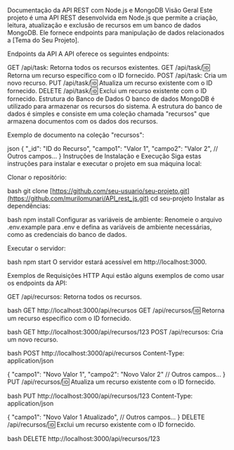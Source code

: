 Documentação da API REST com Node.js e MongoDB
Visão Geral
Este projeto é uma API REST desenvolvida em Node.js que permite a criação, leitura, atualização e exclusão de recursos em um banco de dados MongoDB. Ele fornece endpoints para manipulação de dados relacionados a [Tema do Seu Projeto].

Endpoints da API
A API oferece os seguintes endpoints:

GET /api/task: Retorna todos os recursos existentes.
GET /api/task/:id: Retorna um recurso específico com o ID fornecido.
POST /api/task: Cria um novo recurso.
PUT /api/task/:id: Atualiza um recurso existente com o ID fornecido.
DELETE /api/task/:id: Exclui um recurso existente com o ID fornecido.
Estrutura do Banco de Dados
O banco de dados MongoDB é utilizado para armazenar os recursos do sistema. A estrutura do banco de dados é simples e consiste em uma coleção chamada "recursos" que armazena documentos com os dados dos recursos.

Exemplo de documento na coleção "recursos":

json
{
  "_id": "ID do Recurso",
  "campo1": "Valor 1",
  "campo2": "Valor 2",
  // Outros campos...
}
Instruções de Instalação e Execução
Siga estas instruções para instalar e executar o projeto em sua máquina local:

Clonar o repositório:

bash
git clone [https://github.com/seu-usuario/seu-projeto.git](https://github.com/murilomunari/API_rest_js.git)
cd seu-projeto
Instalar as dependências:

bash
npm install
Configurar as variáveis de ambiente:
Renomeie o arquivo .env.example para .env e defina as variáveis de ambiente necessárias, como as credenciais do banco de dados.

Executar o servidor:

bash
npm start
O servidor estará acessível em http://localhost:3000.

Exemplos de Requisições HTTP
Aqui estão alguns exemplos de como usar os endpoints da API:

GET /api/recursos: Retorna todos os recursos.

bash
GET http://localhost:3000/api/recursos
GET /api/recursos/:id: Retorna um recurso específico com o ID fornecido.

bash
GET http://localhost:3000/api/recursos/123
POST /api/recursos: Cria um novo recurso.

bash
POST http://localhost:3000/api/recursos
Content-Type: application/json

{
  "campo1": "Novo Valor 1",
  "campo2": "Novo Valor 2"
  // Outros campos...
}
PUT /api/recursos/:id: Atualiza um recurso existente com o ID fornecido.

bash
PUT http://localhost:3000/api/recursos/123
Content-Type: application/json

{
  "campo1": "Novo Valor 1 Atualizado",
  // Outros campos...
}
DELETE /api/recursos/:id: Exclui um recurso existente com o ID fornecido.

bash
DELETE http://localhost:3000/api/recursos/123
